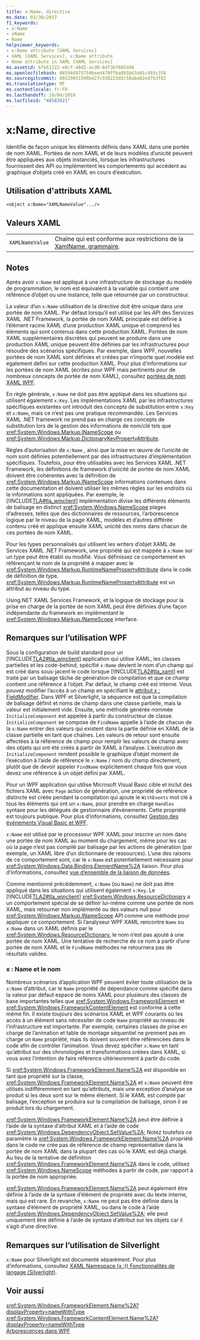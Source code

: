 ```yaml
---
title: x:Name, directive
ms.date: 03/30/2017
f1_keywords:
- x:Name
- xName
- Name
helpviewer_keywords:
- x:Name attribute [XAML Services]
- XAML [XAML Services], x:Name attribute
- Name attribute in XAML [XAML Services]
ms.assetid: b7e61222-e8cf-48d2-acd0-6df3b7685d48
ms.openlocfilehash: 08594d9757596eed470ffba8b5b63a01c493c358
ms.sourcegitcommit: 69229651598b427c550223d3c58aba82e47b3f82
ms.translationtype: MT
ms.contentlocale: fr-FR
ms.lasthandoff: 10/04/2018
ms.locfileid: "48583921"
---
```

# <a name="xname-directive"></a>x:Name, directive
Identifie de façon unique les éléments définis dans XAML dans une portée de nom XAML. Portées de nom XAML et de leurs modèles d’unicité peuvent être appliquées aux objets instanciés, lorsque les infrastructures fournissent des API ou implémentent les comportements qui accèdent au graphique d’objets créé en XAML en cours d’exécution.  
  
## <a name="xaml-attribute-usage"></a>Utilisation d'attributs XAML  
  
```xaml  
<object x:Name="XAMLNameValue".../>  
```  
  
## <a name="xaml-values"></a>Valeurs XAML  
  
|||  
|-|-|  
|`XAMLNameValue`|Chaîne qui est conforme aux restrictions de la [XamlName, grammaire](../../../docs/framework/xaml-services/xamlname-grammar.md).|  
  
## <a name="remarks"></a>Notes  
 Après avoir `x:Name` est appliqué à une infrastructure de stockage du modèle de programmation, le nom est équivalent à la variable qui contient une référence d’objet ou une instance, telle que retournée par un constructeur.  
  
 La valeur d’un `x:Name` utilisation de la directive doit être unique dans une portée de nom XAML. Par défaut lorsqu’il est utilisé par les API des Services XAML .NET Framework, la portée de nom XAML principale est définie à l’élément racine XAML d’une production XAML unique et comprend les éléments qui sont contenus dans cette production XAML. Portées de nom XAML supplémentaires discrètes qui peuvent se produire dans une production XAML unique peuvent être définies par les infrastructures pour résoudre des scénarios spécifiques. Par exemple, dans WPF, nouvelles portées de nom XAML sont définies et créées par n’importe quel modèle est également défini sur cette production XAML. Pour plus d’informations sur les portées de nom XAML (écrites pour WPF mais pertinents pour de nombreux concepts de portée de nom XAML), consultez [portées de nom XAML WPF](../../../docs/framework/wpf/advanced/wpf-xaml-namescopes.md).  
  
 En règle générale, `x:Name` ne doit pas être appliqué dans les situations qui utilisent également `x:Key`. Les implémentations XAML par les infrastructures spécifiques existantes ont introduit des concepts de substitution entre `x:Key` et `x:Name`, mais ce n’est pas une pratique recommandée. Les Services XAML .NET framework ne prend pas en charge ces concepts de substitution lors de la gestion des informations de nom/clé tels que <xref:System.Windows.Markup.INameScope> ou <xref:System.Windows.Markup.DictionaryKeyPropertyAttribute>.  
  
 Règles d’autorisation de `x:Name` , ainsi que la mise en œuvre de l’unicité de nom sont définies potentiellement par des infrastructures d’implémentation spécifiques. Toutefois, pour être utilisables avec les Services XAML .NET Framework, les définitions de framework d’unicité de portée de nom XAML doivent être cohérentes avec la définition de <xref:System.Windows.Markup.INameScope> informations contenues dans cette documentation et doivent utiliser les mêmes règles sur les endroits où le informations sont appliquées. Par exemple, le [!INCLUDE[TLA#tla_winclient](../../../includes/tlasharptla-winclient-md.md)] implémentation divise les différents éléments de balisage en distinct <xref:System.Windows.NameScope> plages d’adresses, telles que des dictionnaires de ressources, l’arborescence logique par le niveau de la page XAML, modèles et d’autres différée contenu créé et applique ensuite XAML unicité des noms dans chacun de ces portées de nom XAML.  
  
 Pour les types personnalisés qui utilisent les writers d’objet XAML de Services XAML .NET Framework, une propriété qui est mappée à `x:Name` sur un type peut être établi ou modifié. Vous définissez ce comportement en référençant le nom de la propriété à mapper avec le <xref:System.Windows.Markup.RuntimeNamePropertyAttribute> dans le code de définition de type.  <xref:System.Windows.Markup.RuntimeNamePropertyAttribute> est un attribut au niveau du type.  
  
 Using.NET XAML Services Framework, et la logique de stockage pour la prise en charge de la portée de nom XAML peut être définies d’une façon indépendante du framework en implémentant le <xref:System.Windows.Markup.INameScope> interface.  
  
## <a name="wpf-usage-notes"></a>Remarques sur l’utilisation WPF  
 Sous la configuration de build standard pour un [!INCLUDE[TLA2#tla_winclient](../../../includes/tla2sharptla-winclient-md.md)] application qui utilise XAML, les classes partielles et les code-behind, spécifié `x:Name` devient le nom d’un champ qui est créé dans sous-jacent le code lorsque [!INCLUDE[TLA2#tla_xaml](../../../includes/tla2sharptla-xaml-md.md)] est traité par un balisage tâche de génération de compilation et que ce champ contient une référence à l’objet. Par défaut, le champ créé est interne. Vous pouvez modifier l’accès à un champ en spécifiant le [attribut x : FieldModifier](../../../docs/framework/xaml-services/x-fieldmodifier-directive.md). Dans WPF et Silverlight, la séquence est que la compilation de balisage définit et noms de champ dans une classe partielle, mais la valeur est initialement vide. Ensuite, une méthode générée nommée `InitializeComponent` est appelée à partir du constructeur de classe. `InitializeComponent` se compose de `FindName` appelle à l’aide de chacun de la `x:Name` entrer des valeurs qui existent dans la partie définie en XAML de la classe partielle en tant que chaînes. Les valeurs de retour sont ensuite affectées à la référence de champ pour remplir les valeurs de champ avec des objets qui ont été créés à partir de XAML à l’analyse. L’exécution de `InitializeComponent` rendent possible le graphique d’objet moment de l’exécution à l’aide de référence le `x:Name` / nom du champ directement, plutôt que de devoir appeler `FindName` explicitement chaque fois que vous devez une référence à un objet défini par XAML.  
  
 Pour un WPF application qui utilise Microsoft Visual Basic cible et inclut des fichiers XAML avec `Page` action de génération, une propriété de référence distincte est créée pendant la compilation qui ajoute le `WithEvents` mot clé à tous les éléments qui ont un `x:Name`, pour prendre en charge `Handles` syntaxe pour les délégués de gestionnaire d’événements. Cette propriété est toujours publique. Pour plus d’informations, consultez [Gestion des événements Visual Basic et WPF](../../../docs/framework/wpf/advanced/visual-basic-and-wpf-event-handling.md).  
  
 `x:Name` est utilisé par le processeur WPF XAML pour inscrire un nom dans une portée de nom XAML au moment du chargement, même pour les cas où la page n’est pas compilé par balisage par les actions de génération (par exemple, un XAML libre d’un dictionnaire de ressources). L’une des raisons de ce comportement sont, car le `x:Name` est potentiellement nécessaire pour <xref:System.Windows.Data.Binding.ElementName%2A> liaison. Pour plus d’informations, consultez [vue d’ensemble de la liaison de données](../../../docs/framework/wpf/data/data-binding-overview.md).  
  
 Comme mentionné précédemment, `x:Name` (ou `Name`) ne doit pas être appliqué dans les situations qui utilisent également `x:Key`. Le [!INCLUDE[TLA2#tla_winclient](../../../includes/tla2sharptla-winclient-md.md)] <xref:System.Windows.ResourceDictionary> a un comportement spécial de se définir lui-même comme une portée de nom XAML, mais retourner non implémenté ou des valeurs null pour <xref:System.Windows.Markup.INameScope> API comme une méthode pour appliquer ce comportement. Si l’analyseur WPF XAML rencontre `Name` ou `x:Name` dans un XAML définis par le <xref:System.Windows.ResourceDictionary>, le nom n’est pas ajouté à une portée de nom XAML. Une tentative de recherche de ce nom à partir d’une portée de nom XAML et le `FindName` méthodes ne retournera pas de résultats valides.  
  
### <a name="xname-and-name"></a>x : Name et le nom  
 Nombreux scénarios d’application WPF peuvent éviter toute utilisation de la `x:Name` d’attribut, car le `Name` propriété de dépendance comme spécifié dans la valeur par défaut espace de noms XAML pour plusieurs des classes de base importantes telles que <xref:System.Windows.FrameworkElement> et <xref:System.Windows.FrameworkContentElement> est conforme à cette même fin. Il existe toujours des scénarios XAML et WPF courants où les accès à un élément sans nécessiter de code `Name` propriété au niveau de l’infrastructure est importante. Par exemple, certaines classes de prise en charge de l’animation et table de montage séquentiel ne prennent pas en charge un `Name` propriété, mais ils doivent souvent être référencées dans le code afin de contrôler l’animation. Vous devez spécifier `x:Name` en tant qu’attribut sur des chronologies et transformations créées dans XAML, si vous avez l’intention de faire référence ultérieurement à partir du code.  
  
 Si <xref:System.Windows.FrameworkElement.Name%2A> est disponible en tant que propriété sur la classe, <xref:System.Windows.FrameworkElement.Name%2A> et `x:Name` peuvent être utilisés indifféremment en tant qu’attributs, mais une exception d’analyse se produit si les deux sont sur le même élément. Si le XAML est compilé par balisage, l’exception se produira sur la compilation de balisage, sinon il se produit lors du chargement.  
  
 <xref:System.Windows.FrameworkElement.Name%2A> peut être définie à l’aide de la syntaxe d’attribut XAML et à l’aide de code <xref:System.Windows.DependencyObject.SetValue%2A>; Notez toutefois ce paramètre la <xref:System.Windows.FrameworkElement.Name%2A> propriété dans le code ne crée pas de référence de champ représentative dans la portée de nom XAML dans la plupart des cas où le XAML est déjà chargé. Au lieu de la tentative de définition <xref:System.Windows.FrameworkElement.Name%2A> dans le code, utilisez <xref:System.Windows.NameScope> méthodes à partir de code, par rapport à la portée de nom appropriée.  
  
 <xref:System.Windows.FrameworkElement.Name%2A> peut également être définie à l’aide de la syntaxe d’élément de propriété avec du texte interne, mais qui est rare. En revanche, `x:Name` ne peut pas être définie dans la syntaxe d’élément de propriété XAML, ou dans le code à l’aide <xref:System.Windows.DependencyObject.SetValue%2A>; elle peut uniquement être définie à l’aide de syntaxe d’attribut sur les objets car il s’agit d’une directive.  
  
## <a name="silverlight-usage-notes"></a>Remarques sur l’utilisation de Silverlight  
 `x:Name` pour Silverlight est documenté séparément. Pour plus d’informations, consultez [XAML Namespace (x :)) Fonctionnalités de langage (Silverlight)](https://go.microsoft.com/fwlink/?LinkId=199081).  
  
## <a name="see-also"></a>Voir aussi  
 <xref:System.Windows.FrameworkElement.Name%2A?displayProperty=nameWithType>  
 <xref:System.Windows.FrameworkContentElement.Name%2A?displayProperty=nameWithType>  
 [Arborescences dans WPF](../../../docs/framework/wpf/advanced/trees-in-wpf.md)
